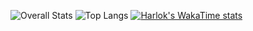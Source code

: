 ![Overall Stats](https://github-readme-stats.vercel.app/api?username=Protogenic&count_private=true&show_icons=true&hide=contribs)
![Top Langs](https://github-readme-stats.vercel.app/api/top-langs/?username=Protogenic&layout=compact)
[![Harlok's WakaTime stats](https://github-readme-stats.vercel.app/api/wakatime?username=Protogenic)](https://github.com/anuraghazra/github-readme-stats)
